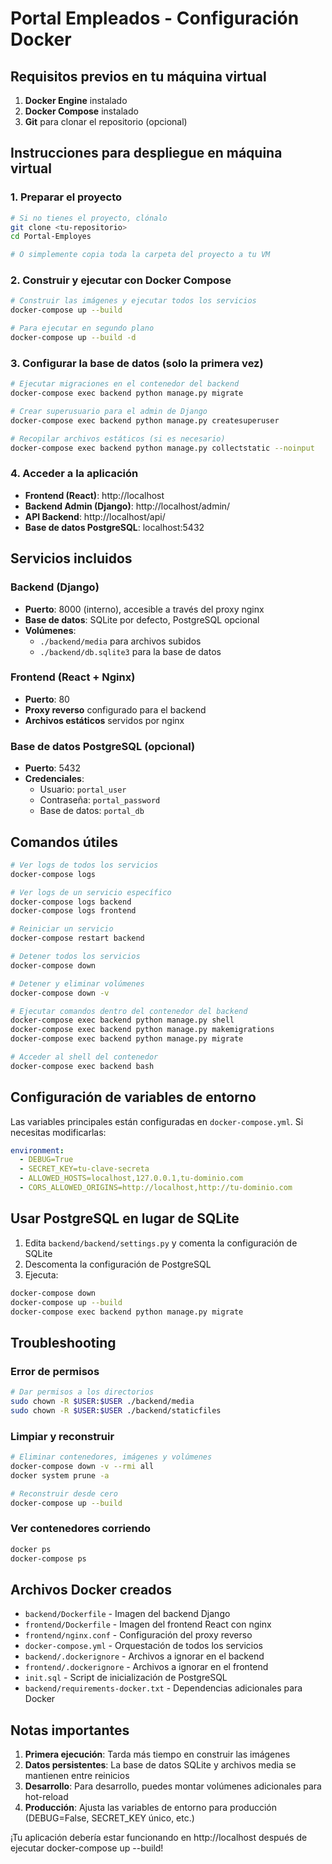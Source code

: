 # Portal Empleados - Configuración Docker

## Requisitos previos en tu máquina virtual

1. **Docker Engine** instalado
2. **Docker Compose** instalado
3. **Git** para clonar el repositorio (opcional)

## Instrucciones para despliegue en máquina virtual

### 1. Preparar el proyecto

```bash
# Si no tienes el proyecto, clónalo
git clone <tu-repositorio>
cd Portal-Employes

# O simplemente copia toda la carpeta del proyecto a tu VM
```

### 2. Construir y ejecutar con Docker Compose

```bash
# Construir las imágenes y ejecutar todos los servicios
docker-compose up --build

# Para ejecutar en segundo plano
docker-compose up --build -d
```

### 3. Configurar la base de datos (solo la primera vez)

```bash
# Ejecutar migraciones en el contenedor del backend
docker-compose exec backend python manage.py migrate

# Crear superusuario para el admin de Django
docker-compose exec backend python manage.py createsuperuser

# Recopilar archivos estáticos (si es necesario)
docker-compose exec backend python manage.py collectstatic --noinput
```

### 4. Acceder a la aplicación

- **Frontend (React)**: http://localhost
- **Backend Admin (Django)**: http://localhost/admin/
- **API Backend**: http://localhost/api/
- **Base de datos PostgreSQL**: localhost:5432

## Servicios incluidos

### Backend (Django)
- **Puerto**: 8000 (interno), accesible a través del proxy nginx
- **Base de datos**: SQLite por defecto, PostgreSQL opcional
- **Volúmenes**: 
  - `./backend/media` para archivos subidos
  - `./backend/db.sqlite3` para la base de datos

### Frontend (React + Nginx)
- **Puerto**: 80
- **Proxy reverso** configurado para el backend
- **Archivos estáticos** servidos por nginx

### Base de datos PostgreSQL (opcional)
- **Puerto**: 5432
- **Credenciales**:
  - Usuario: `portal_user`
  - Contraseña: `portal_password`
  - Base de datos: `portal_db`

## Comandos útiles

```bash
# Ver logs de todos los servicios
docker-compose logs

# Ver logs de un servicio específico
docker-compose logs backend
docker-compose logs frontend

# Reiniciar un servicio
docker-compose restart backend

# Detener todos los servicios
docker-compose down

# Detener y eliminar volúmenes
docker-compose down -v

# Ejecutar comandos dentro del contenedor del backend
docker-compose exec backend python manage.py shell
docker-compose exec backend python manage.py makemigrations
docker-compose exec backend python manage.py migrate

# Acceder al shell del contenedor
docker-compose exec backend bash
```

## Configuración de variables de entorno

Las variables principales están configuradas en `docker-compose.yml`. Si necesitas modificarlas:

```yaml
environment:
  - DEBUG=True
  - SECRET_KEY=tu-clave-secreta
  - ALLOWED_HOSTS=localhost,127.0.0.1,tu-dominio.com
  - CORS_ALLOWED_ORIGINS=http://localhost,http://tu-dominio.com
```

## Usar PostgreSQL en lugar de SQLite

1. Edita `backend/backend/settings.py` y comenta la configuración de SQLite
2. Descomenta la configuración de PostgreSQL
3. Ejecuta:
```bash
docker-compose down
docker-compose up --build
docker-compose exec backend python manage.py migrate
```

## Troubleshooting

### Error de permisos
```bash
# Dar permisos a los directorios
sudo chown -R $USER:$USER ./backend/media
sudo chown -R $USER:$USER ./backend/staticfiles
```

### Limpiar y reconstruir
```bash
# Eliminar contenedores, imágenes y volúmenes
docker-compose down -v --rmi all
docker system prune -a

# Reconstruir desde cero
docker-compose up --build
```

### Ver contenedores corriendo
```bash
docker ps
docker-compose ps
```

## Archivos Docker creados

- `backend/Dockerfile` - Imagen del backend Django
- `frontend/Dockerfile` - Imagen del frontend React con nginx
- `frontend/nginx.conf` - Configuración del proxy reverso
- `docker-compose.yml` - Orquestación de todos los servicios
- `backend/.dockerignore` - Archivos a ignorar en el backend
- `frontend/.dockerignore` - Archivos a ignorar en el frontend
- `init.sql` - Script de inicialización de PostgreSQL
- `backend/requirements-docker.txt` - Dependencias adicionales para Docker

## Notas importantes

1. **Primera ejecución**: Tarda más tiempo en construir las imágenes
2. **Datos persistentes**: La base de datos SQLite y archivos media se mantienen entre reinicios
3. **Desarrollo**: Para desarrollo, puedes montar volúmenes adicionales para hot-reload
4. **Producción**: Ajusta las variables de entorno para producción (DEBUG=False, SECRET_KEY único, etc.)

¡Tu aplicación debería estar funcionando en http://localhost después de ejecutar docker-compose up --build!